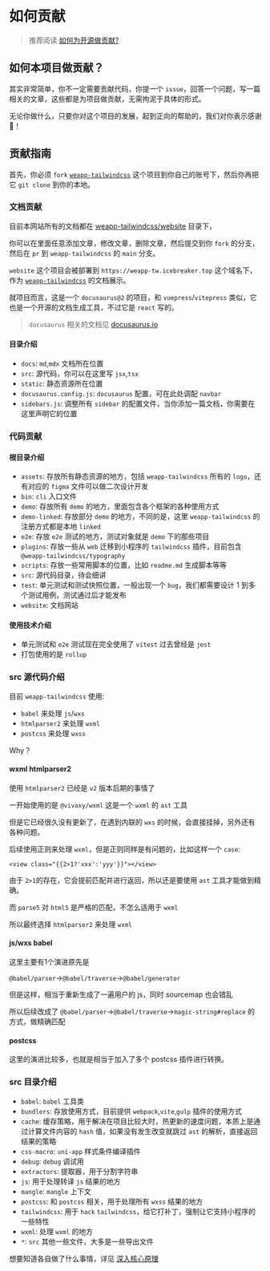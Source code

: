 # 如何贡献

> 推荐阅读 [如何为开源做贡献?](https://opensource.guide/zh-hans/how-to-contribute/)

## 如何本项目做贡献？

其实非常简单，你不一定需要贡献代码，你提一个 `issue`，回答一个问题，写一篇相关的文章，这些都是为项目做贡献，无需拘泥于具体的形式。

无论你做什么，只要你对这个项目的发展，起到正向的帮助的，我们对你表示感谢 🙏！

## 贡献指南

首先，你必须 `fork` [`weapp-tailwindcss`](https://github.com/sonofmagic/weapp-tailwindcss) 这个项目到你自己的账号下，然后你再把它 `git clone` 到你的本地。

### 文档贡献

目前本网站所有的文档都在 [weapp-tailwindcss/website](https://github.com/sonofmagic/weapp-tailwindcss/tree/main/website) 目录下，

你可以在里面任意添加文章，修改文章，删除文章，然后提交到你 `fork` 的分支，然后在 `pr` 到 `weapp-tailwindcss` 的 `main` 分支。

`website` 这个项目会被部署到 `https://weapp-tw.icebreaker.top` 这个域名下，作为 [`weapp-tailwindcss`](https://github.com/sonofmagic/weapp-tailwindcss) 的文档展示。

就项目而言，这是一个 `docusaurus@2` 的项目，和 `vuepress`/`vitepress` 类似，它也是一个开源的文档生成工具，不过它是 `react` 写的。

> `docusaurus` 相关的文档见 [docusaurus.io](https://docusaurus.io/)

#### 目录介绍

- `docs`: `md`,`mdx` 文档所在位置
- `src`: 源代码，你可以在这里写 `jsx`,`tsx`
- `static`: 静态资源所在位置
- `docusaurus.config.js`: `docusaurus` 配置，可在此处调配 `navbar`
- `sidebars.js`: 调整所有 `sidebar` 的配置文件，当你添加一篇文档，你需要在这里声明它的位置

### 代码贡献

#### 根目录介绍

- `assets`: 存放所有静态资源的地方，包括 `weapp-tailwindcss` 所有的 `logo`，还有对应的 `figma` 文件可以做二次设计开发
- `bin`: `cli` 入口文件
- `demo`: 存放所有 `demo` 的地方，里面包含各个框架的各种使用方式
- `demo-linked`: 存放部分 `demo` 的地方，不同的是，这里 `weapp-tailwindcss` 的注册方式都是本地 `linked`
- `e2e`: 存放 `e2e` 测试的地方，测试对象就是 `demo` 下的那些项目
- `plugins`: 存放一些从 `web` 迁移到小程序的 `tailwindcss` 插件，目前包含 `@weapp-tailwindcss/typography`
- `scripts`: 存放一些常用脚本的位置，比如 `readme.md` 生成脚本等等
- `src`: 源代码目录，待会细讲
- `test`: 单元测试和测试快照位置，一般出现一个 `bug`，我们都需要设计 1 到多个测试用例，测试通过后才能发布
- `website`: 文档网站

#### 使用技术介绍

- 单元测试和 `e2e` 测试现在完全使用了 `vitest` 过去曾经是 `jest`
- 打包使用的是 `rollup`

### src 源代码介绍

目前 `weapp-tailwindcss` 使用:

- `babel` 来处理 `js`/`wxs`
- `htmlparser2` 来处理 `wxml`
- `postcss` 来处理 `wxss`

Why？

#### wxml htmlparser2

使用 `htmlparser2` 已经是 `v2` 版本后期的事情了

一开始使用的是 `@vivaxy/wxml` 这是一个 `wxml` 的 `ast` 工具

但是它已经很久没有更新了，在遇到内联的 `wxs` 的时候，会直接挂掉，另外还有各种问题。

后续使用正则来处理 `wxml`，但是正则同样是有问题的，比如这样一个 `case`:

`<view class="{{2>1?'xxx':'yyy'}}"></view>`

由于 `2>1`的存在，它会提前匹配并进行返回，所以还是要使用 `ast` 工具才能做到精确。

而 `parse5` 对 `html5` 是严格的匹配，不怎么适用于 `wxml`

所以最终选择 `htmlparser2` 来处理 `wxml`

#### js/wxs babel

这里主要有1个演进原先是

`@babel/parser`->`@babel/traverse`->`@babel/generator`

但是这样，相当于重新生成了一遍用户的 js，同时 sourcemap 也会错乱

所以后续改成了 `@babel/parser`->`@babel/traverse`->`magic-string#replace` 的方式，做精确匹配

#### postcss

这里的演进比较多，也就是相当于加入了多个 postcss 插件进行转换。

### src 目录介绍

- `babel`: `babel` 工具类
- `bundlers`: 存放使用方式，目前提供 `webpack`,`vite`,`gulp` 插件的使用方式
- `cache`: 缓存策略，用于解决在项目比较大时，热更新的速度问题，本质上是通过计算文件内容的 `hash` 值，如果没有发生改变就跳过 `ast` 的解析，直接返回结果的策略
- `css-macro`: `uni-app` 样式条件编译插件
- `debug`: `debug` 调试用
- `extractors`: 提取器，用于分割字符串
- `js`: 用于处理转译 `js` 结果的地方
- `mangle`: `mangle` 上下文
- `postcss`: 和 `postcss` 相关，用于处理所有 `wxss` 结果的地方
- `tailwindcss`: 用于 `hack` `tailwindcss`，给它打补丁，强制让它支持小程序的一些特性
- `wxml`: 处理 `wxml` 的地方
- `*`: `src` 其他一些文件，大多是一些导出文件

想要知道各自做了什么事情，详见 [深入核心原理](./principle)